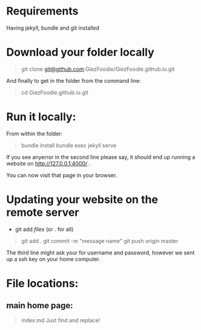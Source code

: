 # Requirements

Having jekyll, bundle and git installed

# Download your folder locally

> git clone git@github.com:GiezFoodie/GiezFoodie.github.io.git

And finally to get in the folder from the command line:
> cd GiezFoodie.github.io.git 

# Run it locally:

From within the folder:
> bundle install
> bundle exec jekyll serve

If you see anyerror in the second line please say, it should end up running a website on http://127.0.0.1:4000/ .

You can now visit that page in your browser.

# Updating your website on the remote server
- git add *files* (or . for all)
> git add .
> git commit -m "message name"
> git push origin master

The third line might ask your for username and password, however we sent up a ssh key on your home computer.

# File locations:

## main home page:
> index.md
Just find and replace!
